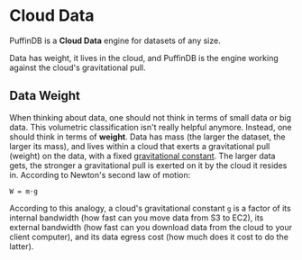 # Cloud Data

PuffinDB is a **Cloud Data** engine for datasets of any size.

Data has weight, it lives in the cloud, and PuffinDB is the engine working against the cloud's gravitational pull.

## Data Weight
When thinking about data, one should not think in terms of small data or big data. This volumetric classification isn't really helpful anymore. Instead, one should think in terms of **weight**. Data has mass (the larger the dataset, the larger its mass), and lives within a cloud that exerts a gravitational pull (weight) on the data, with a fixed [gravitational constant](https://en.wikipedia.org/wiki/Gravitational_constant). The larger data gets, the stronger a gravitational pull is exerted on it by the cloud it resides in. According to Newton's second law of motion:

```
W = m·g
```

According to this analogy, a cloud's gravitational constant `g` is a factor of its internal bandwidth (how fast can you move data from S3 to EC2), its external bandwidth (how fast can you download data from the cloud to your client computer), and its data egress cost (how much does it cost to do the latter).
